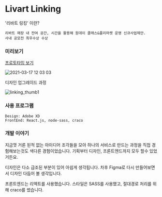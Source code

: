 # Livart Linking

'리바트 링킹' 이란?

```
리바트 매장 내 잔여 공간, 시간을 활용해 원데이 클래스&플리마켓 운영 신규사업제안.
사내 공모전 최우수상 수상
```

### 미리보기

[프로토타입 보기](https://xd.adobe.com/view/396a5d24-354e-468e-45e6-cb3d07819689-4f5b/screen/6d629aa4-a2c2-4650-868a-3c91d0f62c51)

![2021-03-17 12 03 03](https://user-images.githubusercontent.com/16126002/111408552-cb9d9880-8718-11eb-90b1-2c70d7958b8b.png)

디자인 업그레이드 과정

![linking_thumb1](https://user-images.githubusercontent.com/16126002/111254431-6bdfb880-8658-11eb-9de3-f46c5437fa4b.jpg)

### 사용 프로그램

```
Design: Adobe XD
FrontEnd: React.js, node-sass, craco
```

### 개발 이야기

지금껏 거론 된적 없는 아이디어 조각들을 모아 하나의 서비스로 만드는 과정을
직접 경험해보는것도 색다른 경험이었습니다.
기획부터 디자인, 프론트엔드까지 모두 할수 있었거든요.

디자인은 다소 급조된 부분이 있어 아쉽게 생각됩니다.
차후 Figma로 다시 만들어보면서 디자인 다듬어 볼 생각입니다.

프론트엔드는 리액트를 사용했습니다.
스타일은 SASS를 사용했고, 절대경로 처리를 위해 craco를 썼습니다.
